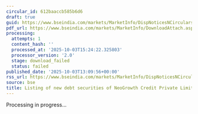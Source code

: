 ```yaml
---
circular_id: 612baaccb585b6d6
draft: true
guid: https://www.bseindia.com/markets/MarketInfo/DispNoticesNCirculars.aspx?Noticeid={ECB52EDF-BA61-41CF-8549-54BF0ACEEEDA}&noticeno=20251003-48&dt=10/03/2025&icount=48&totcount=57&flag=0
pdf_url: https://www.bseindia.com/markets/MarketInfo/DownloadAttach.aspx?id=20251003-48&attachedId=
processing:
  attempts: 1
  content_hash: ''
  processed_at: '2025-10-03T15:24:22.325803'
  processor_version: '2.0'
  stage: download_failed
  status: failed
published_date: '2025-10-03T13:09:56+00:00'
rss_url: https://www.bseindia.com/markets/MarketInfo/DispNoticesNCirculars.aspx?Noticeid={ECB52EDF-BA61-41CF-8549-54BF0ACEEEDA}&noticeno=20251003-48&dt=10/03/2025&icount=48&totcount=57&flag=0
source: bse
title: Listing of new debt securities of NeoGrowth Credit Private Limited
---
```


Processing in progress...